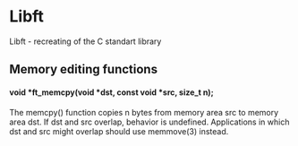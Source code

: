 # Libft
Libft - recreating of the C standart library

## Memory editing functions

#### void				\*ft_memcpy(void \*dst, const void \*src, size_t n);
The memcpy() function copies n bytes from memory area src to memory area dst.  If dst and src overlap, behavior is undefined.  Applications in which dst and src might overlap should use memmove(3) instead.
